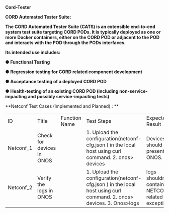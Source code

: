 **Cord-Tester**

**CORD Automated Tester Suite:**

**The CORD Automated Tester Suite (CATS) is an extensible end-to-end system test suite targeting CORD PODs. It is typically deployed as one or more Docker containers, either on the CORD POD or adjacent to the POD and interacts with the POD through the PODs interfaces.**

**Its intended use includes:**

**● Functional Testing**

**● Regression testing for CORD related component development**

**● Acceptance testing of a deployed CORD POD**

**● Health-testing of an existing CORD POD (including non-service-impacting and possibly service-impacting tests)**

**Netconf Test Cases (Implemented and Planned) : **


<table>
  <tr>
    <td>ID</td>
    <td>Title</td>
    <td>Function Name</td>
    <td>Test Steps</td>
    <td>Expected Result</td>
    <td>Actual Result</td>
  </tr>
  <tr>
    <td>Netconf_1</td>
    <td>Check for devices in ONOS</td>
    <td></td>
    <td>1. Upload the configuration(netconf-cfg.json ) in the local host using curl command.
2.  onos> devices</td>
    <td>Devices should be present in ONOS.</td>
    <td></td>
  </tr>
  <tr>
    <td>Netconf_2</td>
    <td>Verify the logs in ONOS</td>
    <td></td>
    <td>1. Upload the configuration(netconf-cfg.json ) in the local host using curl command.
 2. onos> devices.
3. Onos>logs</td>
    <td>logs shouldn't contain NETCONF related exceptions</td>
    <td></td>
  </tr>
</table>

